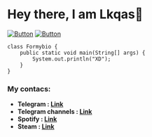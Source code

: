 # Hey there, I am Lkqas💫

[![Button](https://badgen.net/badge/TSS/TSS/blue?icon=github&label)](https://github.com/lkqas/TSS) 
[![Button](https://badgen.net/badge/telegram/telegram/blue?icon=telegram&label)](https://t.me/lkqas1337)

```
class Formybio {
    public static void main(String[] args) {
        System.out.println("XD"); 
    }
}
```

### My contacs:
+ **Telegram : [Link](https://t.me/lkqas)**
+ **Telegram channels : [Link](https://t.me/bruhnet)**
+ **Spotify : [Link](https://open.spotify.com/user/31gzx3m6zejjlhf4vhlsgm5ci77q?si=de4fc781dd56488f)**
+ **Steam : [Link](https://steamcommunity.com/profiles/76561198418111884)**
